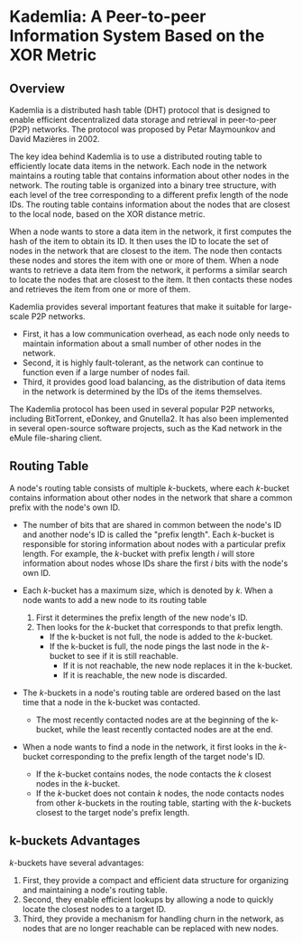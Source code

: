 # Kademlia: A Peer-to-peer Information System Based on the XOR Metric

## Overview

Kademlia is a distributed hash table (DHT) protocol that is designed to enable efficient decentralized data storage and retrieval in peer-to-peer (P2P) networks. The protocol was proposed by Petar Maymounkov and David Mazières in 2002. 

The key idea behind Kademlia is to use a distributed routing table to efficiently locate data items in the network. Each node in the network maintains a routing table that contains information about other nodes in the network. The routing table is organized into a binary tree structure, with each level of the tree corresponding to a different prefix length of the node IDs. The routing table contains information about the nodes that are closest to the local node, based on the XOR distance metric.

When a node wants to store a data item in the network, it first computes the hash of the item to obtain its ID. It then uses the ID to locate the set of nodes in the network that are closest to the item. The node then contacts these nodes and stores the item with one or more of them. When a node wants to retrieve a data item from the network, it performs a similar search to locate the nodes that are closest to the item. It then contacts these nodes and retrieves the item from one or more of them.

Kademlia provides several important features that make it suitable for large-scale P2P networks. 
- First, it has a low communication overhead, as each node only needs to maintain information about a small number of other nodes in the network. 
- Second, it is highly fault-tolerant, as the network can continue to function even if a large number of nodes fail. 
- Third, it provides good load balancing, as the distribution of data items in the network is determined by the IDs of the items themselves.

The Kademlia protocol has been used in several popular P2P networks, including BitTorrent, eDonkey, and Gnutella2. It has also been implemented in several open-source software projects, such as the Kad network in the eMule file-sharing client.

## Routing Table

A node's routing table consists of multiple $k$-buckets, where each $k$-bucket contains information about other nodes in the network that share a common prefix with the node's own ID.

- The number of bits that are shared in common between the node's ID and another node's ID is called the "prefix length". Each $k$-bucket is responsible for storing information about nodes with a particular prefix length. For example, the $k$-bucket with prefix length $i$ will store information about nodes whose IDs share the first $i$ bits with the node's own ID.

- Each $k$-bucket has a maximum size, which is denoted by $k$. When a node wants to add a new node to its routing table
	1. First it determines the prefix length of the new node's ID.
	2. Then looks for the $k$-bucket that corresponds to that prefix length. 
		- If the k-bucket is not full, the node is added to the $k$-bucket. 
		- If the k-bucket is full, the node pings the last node in the $k$-bucket to see if it is still reachable. 
			- If it is not reachable, the new node replaces it in the k-bucket.
			- If it is reachable, the new node is discarded.

- The $k$-buckets in a node's routing table are ordered based on the last time that a node in the k-bucket was contacted. 
	- The most recently contacted nodes are at the beginning of the k-bucket, while the least recently contacted nodes are at the end. 
 
- When a node wants to find a node in the network, it first looks in the $k$-bucket corresponding to the prefix length of the target node's ID. 
	- If the $k$-bucket contains nodes, the node contacts the $k$ closest nodes in the $k$-bucket. 
	- If the $k$-bucket does not contain $k$ nodes, the node contacts nodes from other $k$-buckets in the routing table, starting with the $k$-buckets closest to the target node's prefix length.

## k-buckets Advantages

$k$-buckets have several advantages:
1. First, they provide a compact and efficient data structure for organizing and maintaining a node's routing table. 
2. Second, they enable efficient lookups by allowing a node to quickly locate the closest nodes to a target ID. 
3. Third, they provide a mechanism for handling churn in the network, as nodes that are no longer reachable can be replaced with new nodes. 

